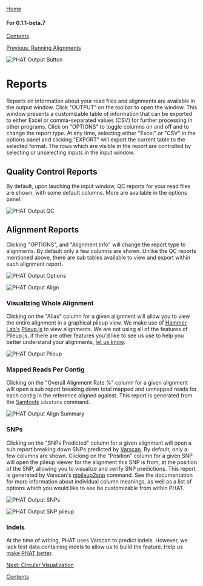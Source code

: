 [Home](https://chgibb.github.io/PHATDocs/)

#### For 0.1.1-beta.7
[Contents](https://chgibb.github.io/PHATDocs/docs/releases/0.1.1-beta.7/home)

[Previous: Running Alignments](https://chgibb.github.io/PHATDocs/docs/releases/0.1.1-beta.7/runningAlignments)

![PHAT Output Button](https://chgibb.github.io//PHATDocs/docs/releases/0.1.1-beta.7/OutputButton.png)

# Reports
Reports on information about your read files and alignments are available in the output window. Click "OUTPUT" on the toolbar to open the window. This window presents a customizable table of information that can be exported to either Excel or comma-separated values (CSV) for further processing in other programs. Click on "OPTIONS" to toggle columns on and off and to change the report type. At any time, selecting either "Excel" or "CSV" in the options panel and clicking "EXPORT" will export the current table to the selected format. The rows which are visible in the report are controlled by selecting or unselecting inputs in the input window.

## Quality Control Reports
By default, upon lauching the input window, QC reports for your read files are shown, with some default columns. More are available in the options panel.

![PHAT Output QC](https://chgibb.github.io//PHATDocs/docs/releases/0.1.1-beta.7/OutputQC.png)

## Alignment Reports
Clicking "OPTIONS", and "Alignment Info" will change the report type to alignments. By default only a few columns are shown. Unlike the QC reports mentioned above, there are sub tables available to view and export within each alignment report.

![PHAT Output Options](https://chgibb.github.io//PHATDocs/docs/releases/0.1.1-beta.7/OutputOptions.png)

![PHAT Output Align](https://chgibb.github.io//PHATDocs/docs/releases/0.1.1-beta.7/OutputAlign.png)

### Visualizing Whole Alignment
Clicking on the "Alias" column for a given alignment will allow you to view the entire alignment in a graphical pileup view. We make use of [Hammer Lab's](http://www.hammerlab.org/) [Pileup.js](https://github.com/hammerlab/pileup.js) to view alignments. We are not using all of the features of Pileup.js, if there are other features you'd like to see us use to help you better understand your alignments, [let us know](https://github.com/chgibb/PHAT/issues).

![PHAT Output Pileup](https://chgibb.github.io//PHATDocs/docs/releases/0.1.1-beta.7/OutputPileup.png)

### Mapped Reads Per Contig
Clicking on the "Overall Alignment Rate %" column for a given alignment will open a sub report breaking down total mapped and unmapped reads for each contig in the reference aligned against. This report is generated from the [Samtools](http://www.htslib.org/doc/samtools.html) ```idxstats``` command.

![PHAT Output Align Summary](https://chgibb.github.io//PHATDocs/docs/releases/0.1.1-beta.7/OutputAlignSum.png)

### SNPs
Clicking on the "SNPs Predicted" column for a given alignment will open a sub report breaking down SNPs predicted by [Varscan](http://dkoboldt.github.io/varscan/). By default, only a few columns are shown. Clicking on the "Position" column for a given SNP will open the pileup viewer for the alignment this SNP is from, at the position of the SNP, allowing you to visualize and verify SNP predictions. This report is generated by Varscan's [mpileup2snp](http://dkoboldt.github.io/varscan/using-varscan.html#v2.3_mpileup2snp) command. See the documentation for more information about individual column meanings, as well as a list of options which you would like to see be customizable from within PHAT.

![PHAT Output SNPs](https://chgibb.github.io//PHATDocs/docs/releases/0.1.1-beta.7/OutputSNP.png)

![PHAT Output SNP pileup](https://chgibb.github.io//PHATDocs/docs/releases/0.1.1-beta.7/OutputSNPpileup.png)

### Indels
At the time of writing, PHAT uses Varscan to predict indels. However, we lack test data containing indels to allow us to build the feature. Help us [make PHAT better](https://github.com/chgibb/PHAT/pulls).

[Next: Circular Visualization](https://chgibb.github.io/PHATDocs/docs/releases/0.1.1-beta.7/circularVisualization)


[Contents](https://chgibb.github.io/PHATDocs/docs/releases/0.1.1-beta.7/home)
